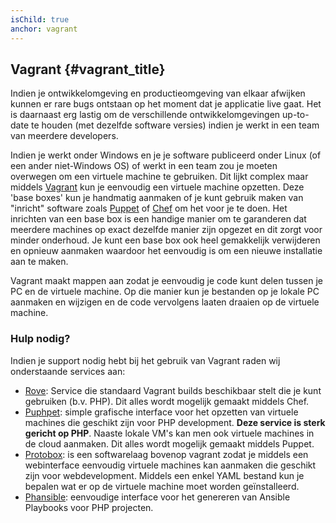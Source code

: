 ```yaml
---
isChild: true
anchor: vagrant
---
```


## Vagrant {#vagrant_title}

Indien je ontwikkelomgeving en productieomgeving van elkaar afwijken kunnen er rare bugs ontstaan op het moment dat je
applicatie live gaat. Het is daarnaast erg lastig om de verschillende ontwikkelomgevingen up-to-date te houden
(met dezelfde software versies) indien je werkt in een team van meerdere developers.

Indien je werkt onder Windows en je je software publiceerd onder Linux (of een ander niet-Windows OS) of werkt in een team
zou je moeten overwegen om een virtuele machine te gebruiken. Dit lijkt complex maar middels [Vagrant][vagrant] kun je
eenvoudig een virtuele machine opzetten. Deze 'base boxes' kun je handmatig aanmaken of je kunt gebruik maken van "inricht"
software zoals [Puppet][puppet] of [Chef][chef] om het voor je te doen. Het inrichten van een base box is een handige
manier om te garanderen dat meerdere machines op exact dezelfde manier zijn opgezet en dit zorgt voor minder onderhoud.
Je kunt een base box ook heel gemakkelijk verwijderen en opnieuw aanmaken waardoor het eenvoudig is om een nieuwe installatie
aan te maken.

Vagrant maakt mappen aan zodat je eenvoudig je code kunt delen tussen je PC en de virtuele machine. Op die manier kun je
bestanden op je lokale PC aanmaken en wijzigen en de code vervolgens laaten draaien op de virtuele machine.

### Hulp nodig?

Indien je support nodig hebt bij het gebruik van Vagrant raden wij onderstaande services aan:

- [Rove][rove]: Service die standaard Vagrant builds beschikbaar stelt die je kunt gebruiken (b.v. PHP). Dit alles wordt mogelijk
  gemaakt middels Chef.
- [Puphpet][puphpet]: simple grafische interface voor het opzetten van virtuele machines die geschikt zijn voor PHP development. **Deze service is sterk gericht op PHP**.
  Naaste lokale VM's kan men ook virtuele machines in de cloud aanmaken. Dit alles wordt mogelijk gemaakt middels Puppet.
- [Protobox][protobox]: is een softwarelaag bovenop vagrant zodat je middels een webinterface eenvoudig virtuele machines kan aanmaken die geschikt zijn voor webdevelopment.
  Middels een enkel YAML bestand kun je bepalen wat er op de virtuele machine moet worden geïnstalleerd.
- [Phansible][phansible]: eenvoudige interface voor het genereren van Ansible Playbooks voor PHP projecten.

[vagrant]: http://vagrantup.com/
[puppet]: http://www.puppetlabs.com/
[chef]: http://www.opscode.com/
[rove]: http://rove.io/
[puphpet]: https://puphpet.com/
[protobox]: http://getprotobox.com/
[phansible]: http://phansible.com/
